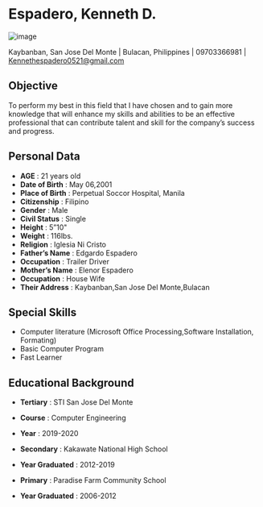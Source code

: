 # Espadero, Kenneth D.

![image](https://scontent.fcrk1-1.fna.fbcdn.net/v/t1.15752-9/346156110_1212086792832089_7671481267938495652_n.jpg?_nc_cat=108&ccb=1-7&_nc_sid=ae9488&_nc_eui2=AeGZYespAkn1kx65LwZC_2VSLnKUOZRh52EucpQ5lGHnYbxrPFsAWPMTWE55H786qnXgB5Cp4m6Cp3wN5Ginmr0f&_nc_ohc=Mct5RvFOcqMAX91EUho&_nc_ht=scontent.fcrk1-1.fna&oh=03_AdROw5bfC05w7dLWpBaSiwHo9bTSs1-6tqOmNzmHXZSVBQ&oe=6496AD7D)

Kaybanban, San Jose Del Monte | Bulacan, Philippines | 09703366981 | Kennethespadero0521@gmail.com



## Objective ##
To perform my best in this field that I have chosen and to gain more knowledge that will enhance my skills and abilities to be an effective professional that can  contribute talent and skill for the company’s success and progress.

## Personal Data ##

- **AGE** 		            :  	21 years old
- **Date of Birth**				:  	May 06,2001 
- **Place of Birth**		:  	Perpetual Soccor Hospital, Manila 
- **Citizenship** 				:  	Filipino 
- **Gender** 			       	:  	Male
- **Civil Status**				: 	Single
- **Height** 			       	: 	5”10"
- **Weight** 			       	:	116lbs.
- **Religion**			    	:	Iglesia Ni Cristo
- **Father’s Name**			  :	Edgardo Espadero
- **Occupation**				  :	Trailer Driver
- **Mother’s Name**			  :	Elenor Espadero 
- **Occupation**			 	 :	House Wife
- **Their Address**		    : 	Kaybanban,San Jose Del Monte,Bulacan

## Special Skills ##

- Computer literature (Microsoft Office Processing,Software Installation, Formating)
- Basic Computer  Program	
-	Fast Learner

## Educational Background ##

- **Tertiary**		: 	STI San Jose Del Monte 
- **Course**			: 	Computer Engineering 
- **Year**				:  2019-2020 

- **Secondary**			:	Kakawate National High School
-	**Year Graduated**		:	2012-2019

-	**Primary**			:	Paradise Farm Community School
-	**Year Graduated**		:	2006-2012

